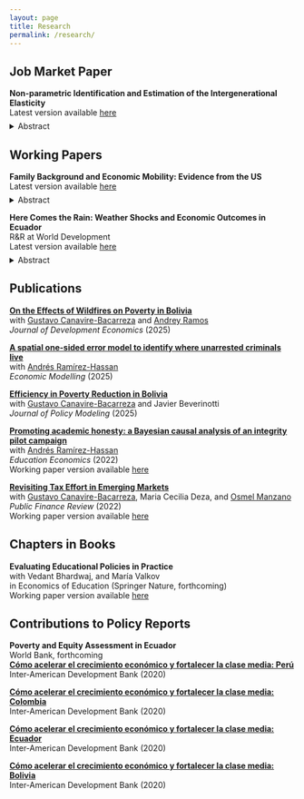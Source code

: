```yaml
---
layout: page
title: Research
permalink: /research/
---
```


## Job Market Paper
**Non-parametric Identification and Estimation of the Intergenerational Elasticity**<br>
Latest version available [here](np_id_and_estimate_ige.pdf)
<details style="margin-top: -0.5em;">
  <summary>Abstract</summary>
<div style="text-align: justify;">
The intergenerational elasticity (IGE) has traditionally served as the
primary measure of income persistence across generations. However, its
estimation has long been hindered by the unobservability of lifetime income.
We address this challenge by first establishing the nonparametric
identification of the IGE, leveraging family characteristics and partial
income data under standard missing-at-random assumptions. Building
on this foundation, we derive a consistent and locally robust estimator
using Neyman orthogonal moments that delivers valid inference. Our
framework enables comparable IGE estimates across time and place,
resolving long-standing challenges in identification and inference. Using
the Panel Study of Income Dynamics, we estimate an IGE of 0.69 for
the United States.
</div>
</details>

## Working Papers
**Family Background and Economic Mobility: Evidence from the US**<br>
Latest version available [here](family_background.pdf)
<details style="margin-top: -0.5em;">
  <summary>Abstract</summary>
<div style="text-align: justify;">
This paper examines how family background relates to economic mobility
for disadvantaged children. We use data from the Panel Study
of Income Dynamics for below-median income, multiple-child families.
Using a novel approach combining family fixed effects, Empirical Bayes
shrinkage, and SHapley Additive exPlanations, we identify which family
characteristics most strongly predict children’s economic outcomes
relative to their parents, holding parental income constant. Our findings
reveal that race and family structure are the primary predictors,
accounting for 35% and 22.4% of the explained variation, respectively.
While supporting the well-documented racial disparities in intergenerational
mobility, our results suggest that the role of family structure in
intergenerational mobility extends beyond the single- versus two-parent
household distinction.
</div>
</details>

**Here Comes the Rain: Weather Shocks and Economic Outcomes in Ecuador**<br>
R&R at World Development<br>
Latest version available [here](here_comes_the_rain.pdf)
<details style="margin-top: -0.5em;">
  <summary>Abstract</summary>
<div style="text-align: justify;">
This paper examines the heterogeneous effect of precipitation shocks on poverty status in
Ecuador. Using gridded monthly precipitation data from 2007 to 2021, we define measures
for the excess and deficit in precipitation levels at the parish geographical level. Weather
data are merged with household socioeconomic information derived from the National Survey
of Employment, Unemployment, and Underemployment (ENEMDU). Our empirical findings
reveal that both excess and deficit in precipitation significantly affect poverty status, with
considerable heterogeneity across economic sectors. Variations in the Standardized Precipitation
Index, whether positive or negative, lead to an increased probability of poverty among
workers in the primary sector. In contrast, we find poverty-reducing effects in the secondary
and tertiary sectors, with their magnitude being shaped by formality status, urban/rural location,
and self-employment status. The analysis identifies per-capita household income and
labor earnings as key transmission channels, with precipitation shocks having redistributive
effects on labor income in the tertiary sector, while amplifying inequality in the primary
sector.
</div>
</details>

## Publications   

[**On the Effects of Wildfires on Poverty in Bolivia**](https://www.sciencedirect.com/science/article/pii/S0304387825000458)<br>
with [Gustavo Canavire-Bacarreza](https://gcanavire.com) and [Andrey Ramos](https://anramosr.github.io/) <br>
*Journal of Development Economics* (2025) <br>

[**A spatial one-sided error model to identify where unarrested criminals live**](https://www.sciencedirect.com/science/article/pii/S0264999324002864)<br>
with [Andrés Ramírez-Hassan](https://sites.google.com/view/arh-bayesian)<br>
*Economic Modelling* (2025)<br>

[**Efficiency in Poverty Reduction in Bolivia**](https://www.sciencedirect.com/science/article/pii/S0161893824001480?via%3Dihub)<br>
with [Gustavo Canavire-Bacarreza](https://gcanavire.com) and Javier Beverinotti <br>
*Journal of Policy Modeling* (2025)<br>

[**Promoting academic honesty: a Bayesian causal analysis of an integrity pilot campaign**](https://www.tandfonline.com/doi/full/10.1080/09645292.2021.2006609)<br>
with [Andrés Ramírez-Hassan](https://sites.google.com/view/arh-bayesian)<br>
*Education Economics* (2022)<br>
Working paper version available [here](promote_honesty_2022.pdf)

[**Revisiting Tax Effort in Emerging Markets**](https://journals.sagepub.com/doi/abs/10.1177/10911421221077213)<br>
with [Gustavo Canavire-Bacarreza](https://gcanavire.com), Maria Cecilia Deza, and [Osmel Manzano](https://sites.google.com/site/osmelmanzano/home)<br>
*Public Finance Review* (2022)<br>
Working paper version available [here](tax_effort_2022.pdf)


## Chapters in Books
**Evaluating Educational Policies in Practice**<br>
with Vedant Bhardwaj, and María Valkov<br>
in Economics of Education (Springer Nature, forthcoming) <br>
Working paper version available <a href="eval_educ_policy.pdf" target="_blank" download="eval_educ_policy.pdf">here</a>

## Contributions to Policy Reports
**Poverty and Equity Assessment in Ecuador**<br>
World Bank, forthcoming <br>
[**Cómo acelerar el crecimiento económico y fortalecer la clase media: Perú**](https://publications.iadb.org/es/como-acelerar-el-crecimiento-economico-y-fortalecer-la-clase-media-peru)<br>
Inter-American Development Bank (2020)<br>

[**Cómo acelerar el crecimiento económico y fortalecer la clase media: Colombia**](https://publications.iadb.org/es/como-acelerar-el-crecimiento-economico-y-fortalecer-la-clase-media-colombia)<br>
Inter-American Development Bank (2020)<br>

[**Cómo acelerar el crecimiento económico y fortalecer la clase media: Ecuador**](https://publications.iadb.org/es/como-acelerar-el-crecimiento-economico-y-fortalecer-la-clase-media-ecuador)<br>
Inter-American Development Bank (2020)<br>

[**Cómo acelerar el crecimiento económico y fortalecer la clase media: Bolivia**](https://publications.iadb.org/es/como-acelerar-el-crecimiento-economico-y-fortalecer-la-clase-media-bolivia)<br>
Inter-American Development Bank (2020)<br>



